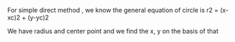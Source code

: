 For simple direct method ,
we know the general equation of circle is r2 = (x-xc)2 + (y-yc)2

We have radius and center point and we find the x, y on the basis of that
